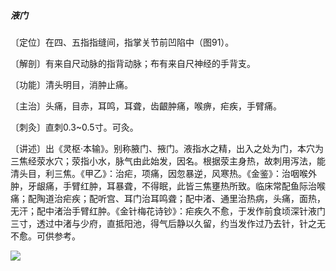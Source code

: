 ##### 液门

〔定位〕在四、五指指缝间，指掌关节前凹陷中（图91）。

〔解剖〕有来自尺动脉的指背动脉；布有来自尺神经的手背支。

〔功能〕清头明目，消肿止痛。

〔主治〕头痛，目赤，耳鸣，耳聋，齿齦肿痛，喉痹，疟疾，手臂痛。

〔刺灸〕直刺0.3~0.5寸。可灸。

〔讲述〕出《灵枢·本输》。别称腋门、掖门。液指水之精，出入之处为门，本穴为三焦经荥水穴；荥指小水，脉气由此始发，因名。根据荥主身热，故刺用泻法，能清头目，利三焦。《甲乙》：治疟，项痛，因忽暴逆，风寒热。《金鉴》：治咽喉外肿，牙龈痛，手臂红肿，耳暴聋，不得眠，此皆三焦壅热所致。临床常配鱼际治喉痛；配陶道治疟疾；配听宫、耳门治耳鸣聋；配中渚、通里治热病，头痛，面热，无汗；配中渚治手臂红肿。《金针梅花诗钞》：疟疾久不愈，于发作前食顷深针液门三寸，透过中渚与少府，直抵阳池，得气后静以久留，约当发作过乃去针，针之无不愈。可供参考。

![](img/图91.jpg)
